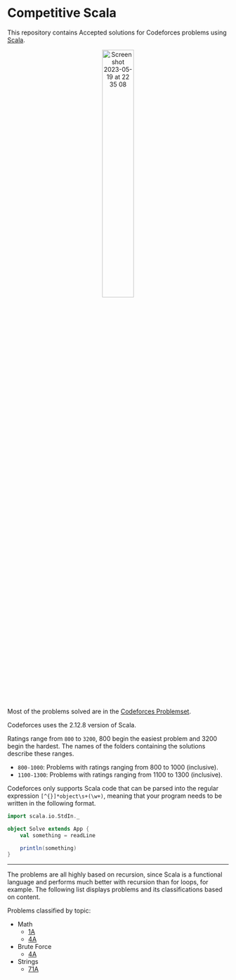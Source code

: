 # Competitive Scala

This repository contains Accepted solutions for Codeforces problems using [Scala](https://www.scala-lang.org/).

<p align="center">
  <img width=38% alt="Screenshot 2023-05-19 at 22 35 08" src="https://github.com/lacwerda/competitive-scala/assets/43220266/0e1df39b-d014-4669-9e98-3354861f06c4">
</p>

Most of the problems solved are in the [Codeforces Problemset](https://codeforces.com/problemset).

Codeforces uses the 2.12.8 version of Scala.

Ratings range from `800` to `3200`, 800 begin the easiest problem and 3200 begin the hardest. The names of the folders containing the solutions describe these ranges.

- `800-1000`: Problems with ratings ranging from 800 to 1000 (inclusive).
- `1100-1300`: Problems with ratings ranging from 1100 to 1300 (inclusive).

Codeforces only supports Scala code that can be parsed into the regular expression `[^{}]*object\s+(\w+)`, meaning that your program needs to be written in the following format.

```scala
import scala.io.StdIn._

object Solve extends App {
    val something = readLine

    println(something)
}
 ```

--------

The problems are all highly based on recursion, since Scala is a functional language and performs much better with recursion than for loops, for example. The following list displays problems and its classifications based on content.

Problems classified by topic:
* Math
  * [1A](800-1000/1A.scala)
  * [4A](800-1000/4A.scala)
* Brute Force
  * [4A](800-1000/4A.scala)
* Strings
  * [71A](800-1000/71A.scala)

